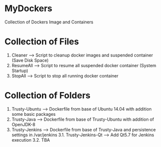 # MyDockers
Collection of Dockers Image and Containers

# Collection of Files
1. Cleaner --> Script to cleanup docker images and suspended container (Save Disk Space)
2. ResumeAll --> Script to resume all suspended docker container (System Startup)
3. StopAll --> Script to stop all running docker container

# Collection of Folders
1. Trusty-Ubuntu --> Dockerfile from base of Ubuntu 14.04 with addition some basic packages
2. Trusty-Java --> Dockerfile from base of Trusty-Ubuntu with addition of OpenJDK-8
3. Trusty-Jenkins --> Dockerfile from base of Trusty-Java and persistence settings in /var/jenkins
  3.1. Trusty-Jenkins-Qt --> Add Qt5.7 for Jenkins execution
  3.2. TBA

